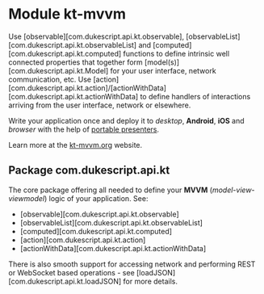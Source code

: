 # Module kt-mvvm

Use [observable][com.dukescript.api.kt.observable], 
[observableList][com.dukescript.api.kt.observableList]
and [computed][com.dukescript.api.kt.computed] functions to define intrinsic 
well connected properties that together form [model(s)][com.dukescript.api.kt.Model]
for your user interface, network communication, etc. Use
[action][com.dukescript.api.kt.action]/[actionWithData][com.dukescript.api.kt.actionWithData] to
define handlers of interactions arriving from the user interface, network or elsewhere.

Write your application once and deploy it to *desktop*, **Android**, **iOS** and *browser*
with the help of [portable presenters](https://github.com/dukescript/dukescript-presenters#readme).

Learn more at the [kt-mvvm.org](http://kt-mvvm.org) website.

## Package com.dukescript.api.kt

The core package offering all needed to define your **MVVM** (*model-view-viewmodel*)
logic of your application. See:
* [observable][com.dukescript.api.kt.observable]
* [observableList][com.dukescript.api.kt.observableList]
* [computed][com.dukescript.api.kt.computed]
* [action][com.dukescript.api.kt.action]
* [actionWithData][com.dukescript.api.kt.actionWithData]

There is also smooth support for accessing network and performing REST or WebSocket
based operations - see [loadJSON][com.dukescript.api.kt.loadJSON] for more
details.
